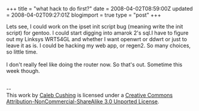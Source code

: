 +++
title = "what hack to do first?"
date = 2008-04-02T08:59:00Z
updated = 2008-04-02T09:27:01Z
blogimport = true 
type = "post"
+++

Lets see, I could work on the ipset init script bug (meaning write the init script) for gentoo. I could start digging into amarok 2's sql.I have to figure out my Linksys WRT54GL and whether I want openwrt or ddwrt or just to leave it as is. I could be hacking my web app, or regen2. So many choices, so little time.<br /><br />I don't really feel like doing the router now. So that's out. Sometime this week though.<div class="blogger-post-footer"><br />--<br />
This <span xmlns:dc="http://purl.org/dc/elements/1.1/" href="http://purl.org/dc/dcmitype/Text" rel="dc:type">work</span> by <a xmlns:cc="http://creativecommons.org/ns#" href="http://www.xenoterracide.com" property="cc:attributionName" rel="cc:attributionURL">Caleb Cushing</a> is licensed under a <a rel="license" href="http://creativecommons.org/licenses/by-nc-sa/3.0/">Creative Commons Attribution-NonCommercial-ShareAlike 3.0 Unported License</a>.</div>
